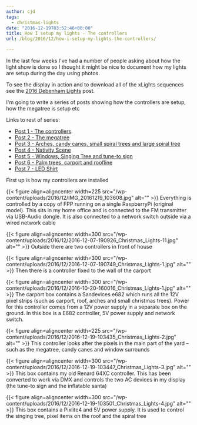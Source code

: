 ```yaml
---
author: cjd
tags:
  - christmas-lights
date: "2016-12-19T03:52:46+00:00"
title: How I setup my lights - The controllers
url: /blog/2016/12/how-i-setup-my-lights-the-controllers/

---
```

In the last few weeks I've had a number of people asking about how the light show is done so I thought it might be nice to document how my lights are setup during the day using photos.

To see the display in action and to download all of the xLights sequences see the [2016 Debenham Lights](/blog/2016/12/2016-christmas-lights/) post.

I'm going to write a series of posts showing how the controllers are setup, how the megatree is setup etc

Links to rest of series:

- [Post 1 - The controllers](/blog/2016/12/how-i-setup-my-lights-the-controllers/)
- [Post 2 - The megatree](/blog/2016/12/how-i-setup-my-lights-the-megatree/)
- [Post 3 - Arches, candy canes, small spiral trees and large spiral tree](/blog/2016/12/how-i-setup-my-lights-arches-candy-canes-small-spiral-trees-and-large-spiral-tree/)
- [Post 4 - Nativity Scene](/blog/2016/12/how-i-setup-my-lights-nativity-scene/)
- [Post 5 - Windows, Singing Tree and tune-to sign](/blog/2016/12/how-i-setup-my-lights-windows-singing-tree-and-tune-to-sign/)
- [Post 6 - Palm trees, carport and roofline](/blog/2016/12/how-i-setup-my-lights-palm-trees-carport-and-roofline/)
- [Post 7 - LED Shirt](/blog/2016/12/how-i-setup-my-lights-led-shirt/)

First up is how my controllers are installed

{{< figure align=aligncenter width=225 src="/wp-content/uploads/2016/12/IMG_20161219_103608.jpg" alt="" >}}
Everything is controlled by a copy of FPP running on a single RaspberryPi (original model). This sits in my home office and is connected to the FM transmitter via USB-Audio dongle. It is also connected to a network switch outside via a wired network cable

{{< figure align=aligncenter width=300 src="/wp-content/uploads/2016/12/2016-12-07-190926_Christmas_Lights-11.jpg" alt="" >}}
Outside there are two controllers in front of house

{{< figure align=aligncenter width=300 src="/wp-content/uploads/2016/12/2016-12-07-190749_Christmas_Lights-1.jpg" alt="" >}}
Then there is a controller fixed to the wall of the carport

{{< figure align=aligncenter width=300 src="/wp-content/uploads/2016/12/2016-10-20-160016_Christmas_Lights-1.jpg" alt="" >}}
The carport box contains a Sandevices e682 which runs all the 12V pixel strips (such as carport, roof, arches and small christmas trees). Power for this controller comes from a 12V power supply in a separate box on the ground.
In this box is a E682 controller, 5V power supply and network switch.

{{< figure align=aligncenter width=225 src="/wp-content/uploads/2016/12/2016-12-19-103435_Christmas_Lights-2.jpg" alt="" >}}
This controller looks after the pixels in the main part of the yard – such as the megatree, candy canes and window surrounds

{{< figure align=aligncenter width=300 src="/wp-content/uploads/2016/12/2016-12-19-103447_Christmas_Lights-3.jpg" alt="" >}}
This box contains my old Renard 64XC controller. This has been converted to work via DMX and controls the two AC devices in my display (the tune-to sign and the inflatable santa)

{{< figure align=aligncenter width=300 src="/wp-content/uploads/2016/12/2016-12-19-103501_Christmas_Lights-4.jpg" alt="" >}}
This box contains a Pixlite4 and 5V power supply. It is used to control the singing tree, pixel items on the roof and the spiral tree

